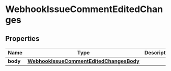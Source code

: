 
# WebhookIssueCommentEditedChanges

## Properties
Name | Type | Description | Notes
------------ | ------------- | ------------- | -------------
**body** | [**WebhookIssueCommentEditedChangesBody**](WebhookIssueCommentEditedChangesBody.md) |  |  [optional]



